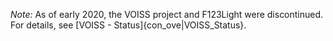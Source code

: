 <!-- .../PA_toml/_text/VOISS.md -->

*Note:*
As of early 2020, the VOISS project and F123Light were discontinued.
For details, see [VOISS - Status]{con_ove|VOISS_Status}.
